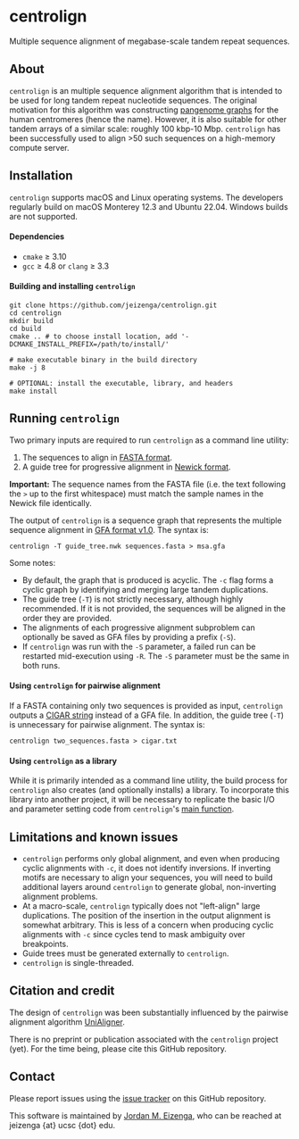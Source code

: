 # centrolign

Multiple sequence alignment of megabase-scale tandem repeat sequences.

## About

`centrolign` is an multiple sequence alignment algorithm that is intended to be used for long tandem repeat nucleotide sequences. The original motivation for this algorithm was constructing [pangenome graphs](https://www.doi.org/10.1146/annurev-genom-120219-080406) for the human centromeres (hence the name). However, it is also suitable for other tandem arrays of a similar scale: roughly 100 kbp-10 Mbp. `centrolign` has been successfully used to align >50 such sequences on a high-memory compute server.

## Installation

`centrolign` supports macOS and Linux operating systems. The developers regularly build on macOS Monterey 12.3 and Ubuntu 22.04. Windows builds are not supported. 

#### Dependencies

* `cmake` ≥ 3.10
* `gcc` ≥ 4.8 or `clang` ≥ 3.3

#### Building and installing `centrolign`

```
git clone https://github.com/jeizenga/centrolign.git
cd centrolign
mkdir build
cd build
cmake .. # to choose install location, add '-DCMAKE_INSTALL_PREFIX=/path/to/install/'

# make executable binary in the build directory
make -j 8

# OPTIONAL: install the executable, library, and headers 
make install
```

## Running `centrolign`

Two primary inputs are required to run `centrolign` as a command line utility:

1. The sequences to align in [FASTA format](https://en.wikipedia.org/wiki/FASTA_format).
2. A guide tree for progressive alignment in [Newick format](https://en.wikipedia.org/wiki/Newick_format).

**Important:** The sequence names from the FASTA file (i.e. the text following the `>` up to the first whitespace) must match the sample names in the Newick file identically.

The output of `centrolign` is a sequence graph that represents the multiple sequence alignment in [GFA format v1.0](https://gfa-spec.github.io/GFA-spec/GFA1.html). The syntax is:

```
centrolign -T guide_tree.nwk sequences.fasta > msa.gfa
```

Some notes:

* By default, the graph that is produced is acyclic. The `-c` flag forms a cyclic graph by identifying and merging large tandem duplications. 
* The guide tree (`-T`) is not strictly necessary, although highly recommended. If it is not provided, the sequences will be aligned in the order they are provided.
* The alignments of each progressive alignment subproblem can optionally be saved as GFA files by providing a prefix (`-S`).
* If `centrolign` was run with the `-S` parameter, a failed run can be restarted mid-execution using `-R`. The `-S` parameter must be the same in both runs.

#### Using `centrolign` for pairwise alignment

If a FASTA containing only two sequences is provided as input, `centrolign` outputs a [CIGAR string](https://en.wikipedia.org/wiki/Sequence_alignment#CIGAR_Format) instead of a GFA file. In addition, the guide tree (`-T`) is unnecessary for pairwise alignment. The syntax is:

```
centrolign two_sequences.fasta > cigar.txt
```

#### Using `centrolign` as a library

While it is primarily intended as a command line utility, the build process for `centrolign` also creates (and optionally installs) a library. To incorporate this library into another project, it will be necessary to replicate the basic I/O and parameter setting code from `centrolign`'s [main function](https://github.com/jeizenga/centrolign/blob/main/src/main.cpp).

## Limitations and known issues

* `centrolign` performs only global alignment, and even when producing cyclic alignments with `-c`, it does not identify inversions. If inverting motifs are necessary to align your sequences, you will need to build additional layers around `centrolign` to generate global, non-inverting alignment problems.
* At a macro-scale, `centrolign` typically does not "left-align" large duplications. The position of the insertion in the output alignment is somewhat arbitrary. This is less of a concern when producing cyclic alignments with `-c` since cycles tend to mask ambiguity over breakpoints.
* Guide trees must be generated externally to `centrolign`.
* `centrolign` is single-threaded.

## Citation and credit

The design of `centrolign` was been substantially influenced by the pairwise alignment algorithm [UniAligner](https://github.com/seryrzu/unialigner).

There is no preprint or publication associated with the `centrolign` project (yet). For the time being, please cite this GitHub repository.

## Contact

Please report issues using the [issue tracker](https://github.com/jeizenga/centrolign/issues/new) on this GitHub repository.

This software is maintained by [Jordan M. Eizenga](https://scholar.google.com/citations?user=rWNHPpAAAAAJ&hl=en), who can be reached at jeizenga {at} ucsc {dot} edu.
